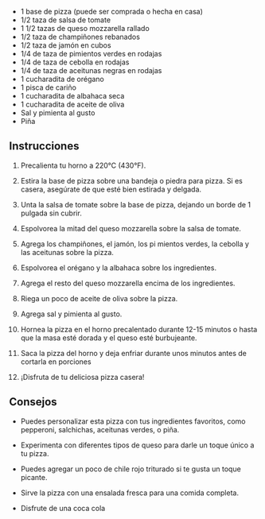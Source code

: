 - 1 base de pizza (puede ser comprada o hecha en casa)
- 1/2 taza de salsa de tomate
- 1 1/2 tazas de queso mozzarella rallado
- 1/2 taza de champiñones rebanados
- 1/2 taza de jamón en cubos
- 1/4 de taza de pimientos verdes en rodajas
- 1/4 de taza de cebolla en rodajas
- 1/4 de taza de aceitunas negras en rodajas
- 1 cucharadita de orégano
- 1 pisca de cariño
- 1 cucharadita de albahaca seca
- 1 cucharadita de aceite de oliva
- Sal y pimienta al gusto
- Piña
## Instrucciones

1. Precalienta tu horno a 220°C (430°F).

2. Estira la base de pizza sobre una bandeja o piedra para pizza. Si es casera, asegúrate de que esté bien estirada y delgada.

3. Unta la salsa de tomate sobre la base de pizza, dejando un borde de 1 pulgada sin cubrir.

4. Espolvorea la mitad del queso mozzarella sobre la salsa de tomate.

5. Agrega los champiñones, el jamón, los pi
mientos verdes, la cebolla y las aceitunas sobre la pizza.

6. Espolvorea el orégano y la albahaca sobre los ingredientes.

7. Agrega el resto del queso mozzarella encima de los ingredientes.

8. Riega un poco de aceite de oliva sobre la pizza.

9. Agrega sal y pimienta al gusto.

10. Hornea la pizza en el horno precalentado durante 12-15 minutos o hasta que la masa esté dorada y el queso esté burbujeante.

11. Saca la pizza del horno y deja enfriar durante unos minutos antes de cortarla en porciones

12. ¡Disfruta de tu deliciosa pizza casera!

## Consejos

- Puedes personalizar esta pizza con tus ingredientes favoritos, como pepperoni, salchichas, aceitunas verdes, o piña.

- Experimenta con diferentes tipos de queso para darle un toque único a tu pizza.

- Puedes agregar un poco de chile rojo triturado si te gusta un toque picante.

- Sirve la pizza con una ensalada fresca para una comida completa.
- Disfrute de una coca cola 